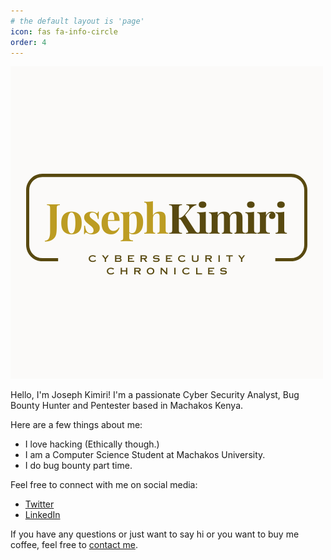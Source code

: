 ```yaml
---
# the default layout is 'page'
icon: fas fa-info-circle
order: 4
---
```


![Profile Picture](/assets/img/logo/avatar.png)

Hello, I'm Joseph Kimiri! <!-- Replace with your name -->
I'm a passionate Cyber Security Analyst, Bug Bounty Hunter and Pentester based in Machakos Kenya. <!-- Replace with your profession or interests and location -->

Here are a few things about me:

- I love hacking (Ethically though.)
- I am a Computer Science Student at Machakos University.
- I do bug bounty part time.

Feel free to connect with me on social media:

- [Twitter](https://twitter.com/mashkimiri)
- [LinkedIn](https://linkedin.com/in/joseph-kimiri)

If you have any questions or just want to say hi or you want to buy me coffee, feel free to [contact me](mailto:mashkimiri2k@gmail.com).